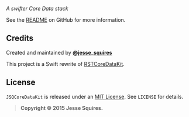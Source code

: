 *A swifter Core Data stack*

See the [README](https://github.com/jessesquires/JSQCoreDataKit) on GitHub for more information.

## Credits

Created and maintained by [**@jesse_squires**](https://twitter.com/jesse_squires)

This project is a Swift rewrite of [RSTCoreDataKit](https://github.com/rosettastone/RSTCoreDataKit).

## License

`JSQCoreDataKit` is released under an [MIT License][mitLink]. See `LICENSE` for details.

>**Copyright &copy; 2015 Jesse Squires.**

[mitLink]:http://opensource.org/licenses/MIT
